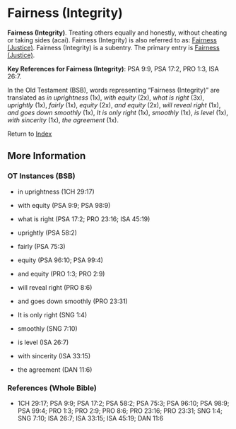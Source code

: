 # Fairness (Integrity)
**Fairness (Integrity)**. 
Treating others equally and honestly, without cheating or taking sides (acai). 
Fairness (Integrity) is also referred to as: 
[Fairness (Justice)](Fairness.md). 
Fairness (Integrity) is a subentry. The primary entry is 
[Fairness (Justice)](Fairness.md). 


**Key References for Fairness (Integrity)**: 
PSA 9:9, PSA 17:2, PRO 1:3, ISA 26:7. 


In the Old Testament (BSB), words representing “Fairness (Integrity)” are translated as 
*in uprightness* (1x), *with equity* (2x), *what is right* (3x), *uprightly* (1x), *fairly* (1x), *equity* (2x), *and equity* (2x), *will reveal right* (1x), *and goes down smoothly* (1x), *It is only right* (1x), *smoothly* (1x), *is level* (1x), *with sincerity* (1x), *the agreement* (1x). 




Return to [Index](00-Index.md)

## More Information

### OT Instances (BSB)

* in uprightness (1CH 29:17)

* with equity (PSA 9:9; PSA 98:9)

* what is right (PSA 17:2; PRO 23:16; ISA 45:19)

* uprightly (PSA 58:2)

* fairly (PSA 75:3)

* equity (PSA 96:10; PSA 99:4)

* and equity (PRO 1:3; PRO 2:9)

* will reveal right (PRO 8:6)

* and goes down smoothly (PRO 23:31)

* It is only right (SNG 1:4)

* smoothly (SNG 7:10)

* is level (ISA 26:7)

* with sincerity (ISA 33:15)

* the agreement (DAN 11:6)



### References (Whole Bible)

* 1CH 29:17; PSA 9:9; PSA 17:2; PSA 58:2; PSA 75:3; PSA 96:10; PSA 98:9; PSA 99:4; PRO 1:3; PRO 2:9; PRO 8:6; PRO 23:16; PRO 23:31; SNG 1:4; SNG 7:10; ISA 26:7; ISA 33:15; ISA 45:19; DAN 11:6



